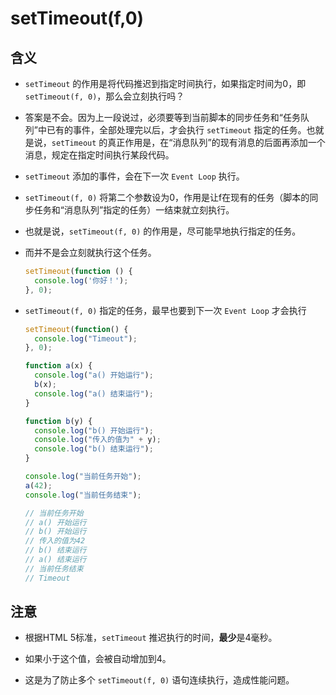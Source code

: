 # setTimeout(f,0)

## 含义

  - `setTimeout` 的作用是将代码推迟到指定时间执行，如果指定时间为0，即 `setTimeout(f, 0)`，那么会立刻执行吗？

  - 答案是不会。因为上一段说过，必须要等到当前脚本的同步任务和“任务队列”中已有的事件，全部处理完以后，才会执行 `setTimeout` 指定的任务。也就是说，`setTimeout` 的真正作用是，在“消息队列”的现有消息的后面再添加一个消息，规定在指定时间执行某段代码。

  - `setTimeout` 添加的事件，会在下一次 `Event Loop` 执行。

  - `setTimeout(f, 0)` 将第二个参数设为0，作用是让f在现有的任务（脚本的同步任务和“消息队列”指定的任务）一结束就立刻执行。

  - 也就是说，`setTimeout(f, 0)` 的作用是，尽可能早地执行指定的任务。

  - 而并不是会立刻就执行这个任务。

    ```javascript
    setTimeout(function () {
      console.log('你好！');
    }, 0);
    ```

  - `setTimeout(f, 0)` 指定的任务，最早也要到下一次 `Event Loop` 才会执行

    ```javascript
    setTimeout(function() {
      console.log("Timeout");
    }, 0);

    function a(x) {
      console.log("a() 开始运行");
      b(x);
      console.log("a() 结束运行");
    }

    function b(y) {
      console.log("b() 开始运行");
      console.log("传入的值为" + y);
      console.log("b() 结束运行");
    }

    console.log("当前任务开始");
    a(42);
    console.log("当前任务结束");

    // 当前任务开始
    // a() 开始运行
    // b() 开始运行
    // 传入的值为42
    // b() 结束运行
    // a() 结束运行
    // 当前任务结束
    // Timeout
    ```

## 注意

  - 根据HTML 5标准，`setTimeout` 推迟执行的时间，**最少**是4毫秒。

  - 如果小于这个值，会被自动增加到4。

  - 这是为了防止多个 `setTimeout(f, 0)` 语句连续执行，造成性能问题。

